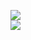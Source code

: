 [![](https://img.shields.io/badge/Made%20With-Github%20Spray-lightgrey.svg?style=for-the-badge&logo=github)](https://github.com/Annihil/github-spray#6735)  
[![](https://i.imgur.com/2DrTn0Z.gif)](https://github.com/Annihil/github-spray)